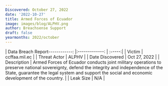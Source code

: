 ```yaml
---
Discovered: October 27, 2022
date: '2022-10-27'
title: Armed Forces of Ecuador
image: images/blog/ALPHV.png
author: Breachsense Support
draft: false
yearmonths: 2022/october
---
```


| Data Breach Report------------:     |:-------------:    | :-----:|
| Victim      | ccffaa.mil.ec      | 
| Threat Actor      | ALPHV      | 
| Date Discovered      | Oct 27, 2022      | 
| Description      | Armed Forces of Ecuador conducts joint military operations to preserve national sovereignty, defend the integrity and independence of the State, guarantee the legal system and support the social and economic development of the country.      | 
| Leak Size      | N/A      | 

